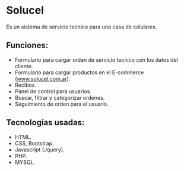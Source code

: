 # Solucel

Es un sistema de servicio tecnico para una casa de celulares.

## Funciones:

- Formulario para cargar orden de servicio tecnico con los datos del cliente.
- Formulario para cargar productos en el E-commerce (www.solucel.com.ar).
- Recibos.
- Panel de control para usuarios.
- Buscar, filtrar y categorizar ordenes.
- Seguimiento de orden para el usuario.

## Tecnologías usadas:

- HTML.
- CSS, Bootstrap.
- Javascript (Jquery).
- PHP.
- MYSQL.
